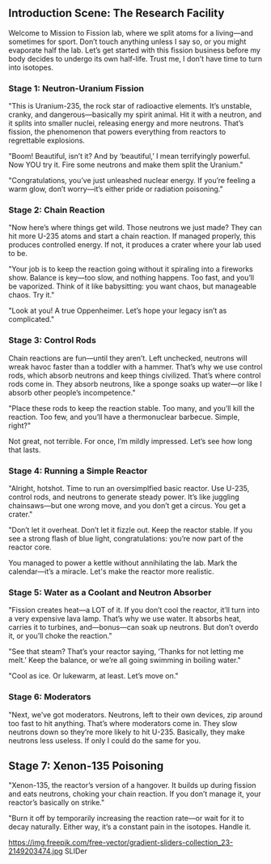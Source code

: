 ## Introduction Scene: The Research Facility
Welcome to Mission to Fission lab, where we split atoms for a living—and sometimes for sport. Don’t touch anything unless I say so, or you might evaporate half the lab. Let’s get started with this fission business before my body decides to undergo its own half-life. Trust me, I don’t have time to turn into isotopes.

### Stage 1: Neutron-Uranium Fission

"This is Uranium-235, the rock star of radioactive elements. It’s unstable, cranky, and dangerous—basically my spirit animal. Hit it with a neutron, and it splits into smaller nuclei, releasing energy and more neutrons. That’s fission, the phenomenon that powers everything from reactors to regrettable explosions.

"Boom! Beautiful, isn’t it? And by ‘beautiful,’ I mean terrifyingly powerful. Now YOU try it. Fire some neutrons and make them split the Uranium."

"Congratulations, you’ve just unleashed nuclear energy. If you’re feeling a warm glow, don’t worry—it’s either pride or radiation poisoning."

### Stage 2: Chain Reaction

"Now here’s where things get wild. Those neutrons we just made? They can hit more U-235 atoms and start a chain reaction. If managed properly, this produces controlled energy. If not, it produces a crater where your lab used to be.


"Your job is to keep the reaction going without it spiraling into a fireworks show. Balance is key—too slow, and nothing happens. Too fast, and you’ll be vaporized. Think of it like babysitting: you want chaos, but manageable chaos. Try it."


"Look at you! A true Oppenheimer. Let’s hope your legacy isn’t as complicated."

### Stage 3: Control Rods

Chain reactions are fun—until they aren’t. Left unchecked, neutrons will wreak havoc faster than a toddler with a hammer. That’s why we use control rods, which absorb neutrons and keep things civilized. That’s where control rods come in. They absorb neutrons, like a sponge soaks up water—or like I absorb other people’s incompetence."

"Place these rods to keep the reaction stable. Too many, and you’ll kill the reaction. Too few, and you’ll have a thermonuclear barbecue. Simple, right?"

Not great, not terrible. For once, I’m mildly impressed. Let’s see how long that lasts.
### Stage 4: Running a Simple Reactor

"Alright, hotshot. Time to run an oversimplfied basic reactor. Use U-235, control rods, and neutrons to generate steady power. It’s like juggling chainsaws—but one wrong move, and you don’t get a circus. You get a crater."


"Don’t let it overheat. Don’t let it fizzle out. Keep the reactor stable. If you see a strong flash of blue light, congratulations: you’re now part of the reactor core.


You managed to power a kettle without annihilating the lab. Mark the calendar—it’s a miracle. Let's make the reactor more realistic.

### Stage 5: Water as a Coolant and Neutron Absorber

"Fission creates heat—a LOT of it. If you don’t cool the reactor, it’ll turn into a very expensive lava lamp. That’s why we use water. It absorbs heat, carries it to turbines, and—bonus—can soak up neutrons. But don’t overdo it, or you’ll choke the reaction."

"See that steam? That’s your reactor saying, ‘Thanks for not letting me melt.’ Keep the balance, or we’re all going swimming in boiling water."

"Cool as ice. Or lukewarm, at least. Let’s move on."
### Stage 6: Moderators

"Next, we’ve got moderators. Neutrons, left to their own devices, zip around too fast to hit anything. That’s where moderators come in. They slow neutrons down so they’re more likely to hit U-235. Basically, they make neutrons less useless. If only I could do the same for you.


## Stage 7: Xenon-135 Poisoning

"Xenon-135, the reactor’s version of a hangover. It builds up during fission and eats neutrons, choking your chain reaction. If you don’t manage it, your reactor’s basically on strike."


"Burn it off by temporarily increasing the reaction rate—or wait for it to decay naturally.  Either way, it’s a constant pain in the isotopes. Handle it.


<!-- https://www.fiverr.com/issalazar/give-an-authentic-voice-to-your-video-game-character?context_referrer=search_gigs&source=drop_down_filters&ref_ctx_id=bcd48a0c1fc04f92b202d21eae143d54&pckg_id=1&pos=4&ad_key=9f4ab24f-c77c-45d7-a62d-51e43d003ed8&calc=100&filtered_price=0.00%2C10.06&context_type=auto&funnel=bcd48a0c1fc04f92b202d21eae143d54&ref=language%3Aenglish%7Cgender%3Afemale%7Cseller_location%3AGB%7Cgig_price_range%3A0%2C10&imp_id=bb38d421-0abc-4f9e-83e4-3271e1848232 -->


https://img.freepik.com/free-vector/gradient-sliders-collection_23-2149203474.jpg 
SLIDer